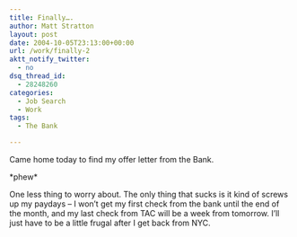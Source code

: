 ```yaml
---
title: Finally….
author: Matt Stratton
layout: post
date: 2004-10-05T23:13:00+00:00
url: /work/finally-2
aktt_notify_twitter:
  - no
dsq_thread_id:
  - 28248260
categories:
  - Job Search
  - Work
tags:
  - The Bank

---
```

Came home today to find my offer letter from the Bank.

\*phew\*

One less thing to worry about. The only thing that sucks is it kind of screws up my paydays &#8211; I won&#8217;t get my first check from the bank until the end of the month, and my last check from TAC will be a week from tomorrow. I&#8217;ll just have to be a little frugal after I get back from NYC.